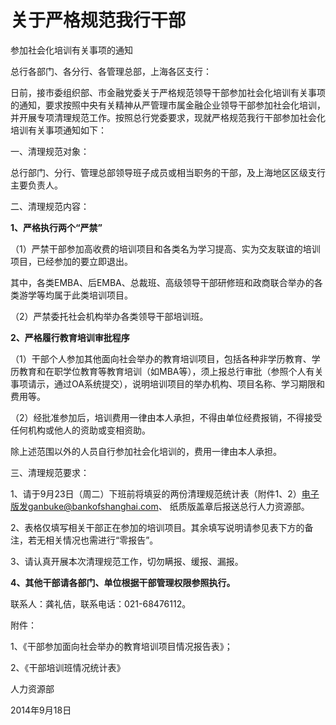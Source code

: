 # 关于严格规范我行干部

参加社会化培训有关事项的通知

总行各部门、各分行、各管理总部，上海各区支行： 

日前，接市委组织部、市金融党委关于严格规范领导干部参加社会化培训有关事项的通知，要求按照中央有关精神从严管理市属金融企业领导干部参加社会化培训，并开展专项清理规范工作。按照总行党委要求，现就严格规范我行干部参加社会化培训有关事项通知如下：

一、清理规范对象：

总行部门、分行、管理总部领导班子成员或相当职务的干部，及上海地区区级支行主要负责人。

二、清理规范内容：

**1、严格执行两个“严禁”**

（1）严禁干部参加高收费的培训项目和各类名为学习提高、实为交友联谊的培训项目，已经参加的要立即退出。

其中，各类EMBA、后EMBA、总裁班、高级领导干部研修班和政商联合举办的各类游学等均属于此类培训项目。

（2）严禁委托社会机构举办各类领导干部培训班。

**2、严格履行教育培训审批程序**

（1）干部个人参加其他面向社会举办的教育培训项目，包括各种非学历教育、学历教育和在职学位教育等教育培训（如MBA等），须上报总行审批（参照个人有关事项请示，通过OA系统提交），说明培训项目的举办机构、项目名称、学习期限和费用等。

（2）经批准参加后，培训费用一律由本人承担，不得由单位经费报销，不得接受任何机构或他人的资助或变相资助。

除上述范围以外的人员自行参加社会化培训的，费用一律由本人承担。

三、清理规范要求：

1、请于9月23日（周二）下班前将填妥的两份清理规范统计表（附件1、2）电子版发ganbuke@bankofshanghai.com、 纸质版盖章后报送总行人力资源部。

2、表格仅填写相关干部正在参加的培训项目。其余填写说明请参见表下方的备注，若无相关情况也需进行“零报告”。

3、请认真开展本次清理规范工作，切勿瞒报、缓报、漏报。

**4、其他干部请各部门、单位根据干部管理权限参照执行。**

联系人：龚礼佶，联系电话：021-68476112。

附件：

1、《干部参加面向社会举办的教育培训项目情况报告表》；

2、《干部培训班情况统计表》

人力资源部

2014年9月18日

